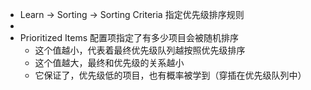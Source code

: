 - Learn -> Sorting -> Sorting Criteria 指定优先级排序规则
-
- Prioritized Items 配置项指定了有多少项目会被随机排序
	- 这个值越小，代表着最终优先级队列越按照优先级排序
	- 这个值越大，最终和优先级的关系越小
	- 它保证了，优先级低的项目，也有概率被学到（穿插在优先级队列中）